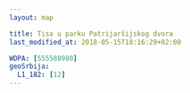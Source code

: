 ```yaml
---
layout: map

title: Tisa u parku Patrijaršijskog dvora
last_modified_at: 2018-05-15T18:16:29+02:00

WDPA: [555588980]
geoSrbija:
  L1_182: [12]
---
```


